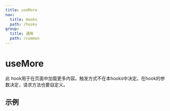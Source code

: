 ```yaml
---
title: useMore
nav:
  title: Hooks
  path: /hooks
group:
  title: 通用
  path: /common
---
```


# useMore

此 hook用于在页面中加载更多内容。触发方式不在本hooks中决定。在hook的参数决定，请求方法也要自定义。

## 示例


